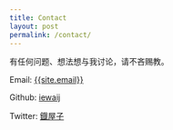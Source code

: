 ```yaml
---
title: Contact
layout: post
permalink: /contact/
---
```


有任何问题、想法想与我讨论，请不吝赐教。

Email: <a href="mailto:{{site.email}}">{{site.email}}</a>

Github: <a href="https://github.com/iewaij">iewaij</a>

Twitter: <a href="https://twitter.com/tiewuz">鐡屋子</a>

